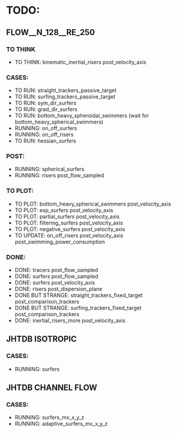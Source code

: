 # TODO:

## FLOW__N_128__RE_250

### TO THINK

* TO THINK: kinematic_inertial_risers post_velocity_axis

### CASES:

* TO RUN: straight_trackers_passive_target
* TO RUN: surfing_trackers_passive_target
* TO RUN: sym_dir_surfers
* TO RUN: grad_dir_surfers
* TO RUN: bottom_heavy_spheroidal_swimmers (wait for bottom_heavy_spherical_swimmers)
* RUNNING: on_off_surfers
* RUNNING: on_off_risers
* TO RUN: hessian_surfers

### POST:

* RUNNING: spherical_surfers
* RUNNING: risers post_flow_sampled

### TO PLOT:
* TO PLOT: bottom_heavy_spherical_swimmers post_velocity_axis
* TO PLOT: exp_surfers post_velocity_axis
* TO PLOT: partial_surfers post_velocity_axis
* TO PLOT: filtering_surfers post_velocity_axis
* TO PLOT: negative_surfers post_velocity_axis
* TO UPDATE: on_off_risers post_velocity_axis post_swimming_power_consumption

### DONE:
* DONE: tracers post_flow_sampled
* DONE: surfers post_flow_sampled
* DONE: surfers post_velocity_axis
* DONE: risers post_dispersion_plane
* DONE BUT STRANGE: straight_trackers_fixed_target post_comparison_trackers
* DONE BUT STRANGE: surfing_trackers_fixed_target post_comparison_trackers
* DONE: inertial_risers_more post_velocity_axis

## JHTDB ISOTROPIC

### CASES:

* RUNNING: surfers

## JHTDB CHANNEL FLOW

### CASES:

* RUNNING: surfers_mx_x_y_z
* RUNNING: adaptive_surfers_mx_x_y_z
